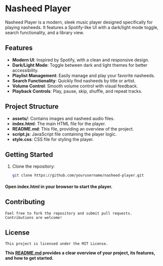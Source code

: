 # Nasheed Player

Nasheed Player is a modern, sleek music player designed specifically for playing nasheeds. It features a Spotify-like UI with a dark/light mode toggle, search functionality, and a library view.

## Features

- **Modern UI**: Inspired by Spotify, with a clean and responsive design.
- **Dark/Light Mode**: Toggle between dark and light themes for better accessibility.
- **Playlist Management**: Easily manage and play your favorite nasheeds.
- **Search Functionality**: Quickly find nasheeds by title or artist.
- **Volume Control**: Smooth volume control with visual feedback.
- **Playback Controls**: Play, pause, skip, shuffle, and repeat tracks.

## Project Structure

- **assets/**: Contains images and nasheed audio files.
- **index.html**: The main HTML file for the player.
- **README.md**: This file, providing an overview of the project.
- **script.js**: JavaScript file containing the player logic.
- **style.css**: CSS file for styling the player.

## Getting Started

1. Clone the repository:
   ```sh
   git clone https://github.com/yourusername/nasheed-player.git

#### Open index.html in your browser to start the player.
## Contributing
    Feel free to fork the repository and submit pull requests. Contributions are welcome!

## License
    This project is licensed under the MIT License.

**This [README.md](http://_vscodecontentref_/5) provides a clear overview of your project, its features, and how to get started.**